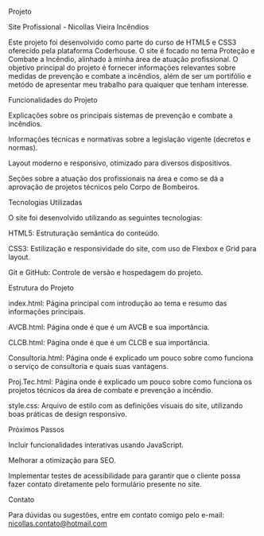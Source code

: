 Projeto


Site Profissional - Nicollas Vieira Incêndios

Este projeto foi desenvolvido como parte do curso de HTML5 e CSS3 oferecido pela plataforma Coderhouse. O site é focado no tema Proteção e Combate a Incêndio,
alinhado à minha área de atuação profissional. O objetivo principal do projeto é fornecer informações relevantes sobre medidas de prevenção e combate a incêndios,
além de ser um portifólio e metódo de apresentar meu trabalho para quaiquer que tenham interesse.


Funcionalidades do Projeto


Explicações sobre os principais sistemas de prevenção e combate a incêndios.

Informações técnicas e normativas sobre a legislação vigente (decretos e normas).

Layout moderno e responsivo, otimizado para diversos dispositivos.

Seções sobre a atuação dos profissionais na área e como se dá a aprovação de projetos técnicos pelo Corpo de Bombeiros.


Tecnologias Utilizadas


O site foi desenvolvido utilizando as seguintes tecnologias:

HTML5: Estruturação semântica do conteúdo.

CSS3: Estilização e responsividade do site, com uso de Flexbox e Grid para layout.

Git e GitHub: Controle de versão e hospedagem do projeto.


Estrutura do Projeto


index.html: Página principal com introdução ao tema e resumo das informações principais.

AVCB.html: Página onde é que é um AVCB e sua importância. 

CLCB.html: Página onde é que é um CLCB e sua importância.

Consultoria.html: Página onde é explicado um pouco sobre como funciona o serviço de consultoria e quais suas vantagens.

Proj.Tec.html: Página onde é explicado um pouco sobre como funciona os projetos técnicos da área de combate e prevenção a incêndio.

style.css: Arquivo de estilo com as definições visuais do site, utilizando boas práticas de design responsivo.


Próximos Passos


Incluir funcionalidades interativas usando JavaScript.

Melhorar a otimização para SEO.

Implementar testes de acessibilidade para garantir que o cliente possa fazer contato diretamente pelo formulário presente no site.


Contato


Para dúvidas ou sugestões, entre em contato comigo pelo e-mail: nicollas.contato@hotmail.com
